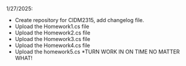 1/27/2025: 
- Create repository for CIDM2315, add changelog file.
- Upload the Homework1.cs file
- Upload the Homework2.cs file
- Upload the Homework3.cs file
- Upload the Homework4.cs file
- Upload the homework5.cs *TURN WORK IN ON TIME NO MATTER WHAT!

